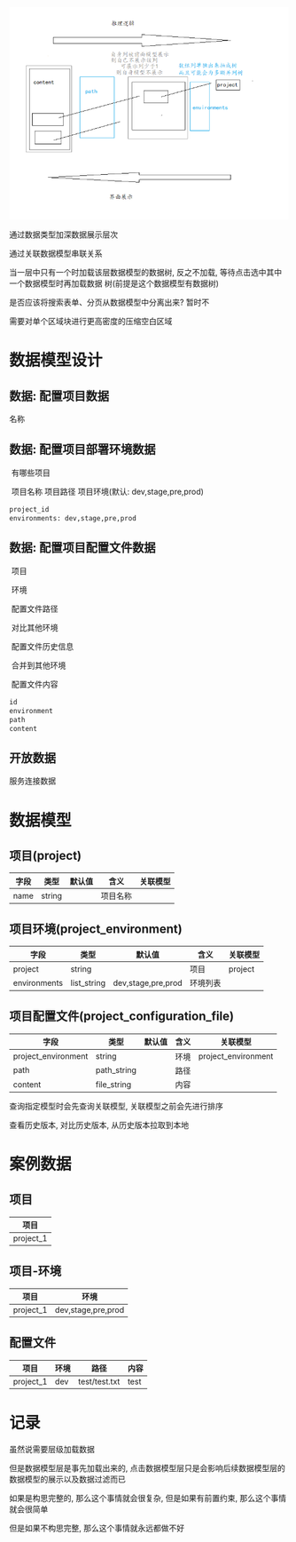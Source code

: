 ![项目配置文件界面设计](项目配置文件界面设计-具体-0.1.png)

通过数据类型加深数据展示层次

通过关联数据模型串联关系

当一层中只有一个时加载该层数据模型的数据树, 反之不加载, 等待点击选中其中一个数据模型时再加载数据	树(前提是这个数据模型有数据树)

是否应该将搜索表单、分页从数据模型中分离出来? 暂时不

需要对单个区域块进行更高密度的压缩空白区域

# 数据模型设计

## 数据: 配置项目数据

名称

## 数据: 配置项目部署环境数据

​	有哪些项目

​		项目名称	项目路径	项目环境(默认: dev,stage,pre,prod)

```
project_id
environments: dev,stage,pre,prod
```

## 数据: 配置项目配置文件数据

​	项目

​	环境

​	配置文件路径

​		对比其他环境

​		配置文件历史信息

​		合并到其他环境

​	配置文件内容

```
id
environment
path
content
```

## 开放数据

服务连接数据

# 数据模型

## 项目(project)

| 字段 | 类型   | 默认值 | 含义     | 关联模型 |
| ---- | ------ | ------ | -------- | -------- |
| name | string |        | 项目名称 |          |

## 项目环境(project_environment)

| 字段         | 类型        | 默认值             | 含义     | 关联模型 |
| ------------ | ----------- | ------------------ | -------- | -------- |
| project      | string      |                    | 项目     | project  |
| environments | list_string | dev,stage,pre,prod | 环境列表 |          |

## 项目配置文件(project_configuration_file)

| 字段                | 类型        | 默认值 | 含义 | 关联模型            |
| ------------------- | ----------- | ------ | ---- | ------------------- |
| project_environment | string      |        | 环境 | project_environment |
| path                | path_string |        | 路径 |                     |
| content             | file_string |        | 内容 |                     |

查询指定模型时会先查询关联模型, 关联模型之前会先进行排序

查看历史版本, 对比历史版本, 从历史版本拉取到本地



# 案例数据

## 项目

| 项目      |
| --------- |
| project_1 |

## 项目-环境

| 项目      | 环境               |
| --------- | ------------------ |
| project_1 | dev,stage,pre,prod |

## 配置文件

| 项目      | 环境 | 路径          | 内容 |
| --------- | ---- | ------------- | ---- |
| project_1 | dev  | test/test.txt | test |

# 记录

虽然说需要层级加载数据

但是数据模型层是事先加载出来的, 点击数据模型层只是会影响后续数据模型层的数据模型的展示以及数据过滤而已

如果是构思完整的, 那么这个事情就会很复杂, 但是如果有前置约束, 那么这个事情就会很简单

但是如果不构思完整, 那么这个事情就永远都做不好